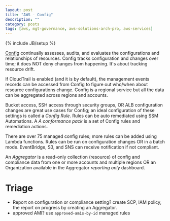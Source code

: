 ```yaml
---
layout: post
title: "AWS - Config"
description: ""
category: posts
tags: [aws, mgt-governance, aws-solutions-arch-pro, aws-services]
---
```

{% include JB/setup %}

[Config](https://docs.aws.amazon.com/config/latest/developerguide/WhatIsConfig.html) continually assesses, audits, and evaluates the configurations and relationships of resources. Config tracks configuration and changes over time; it does NOT deny changes from happening. It's about tracking resource drift. 

If CloudTrail is enabled (and it is by default), the management events records can be accessed from Config to figure out who/when about resource configurations change. Config is a regional service but all the data can be aggregated across regions and accounts. 

Bucket access, SSH access through security groups, OR ALB configuration changes are great use cases for Config; an ideal configuration of these settings is called a _Config Rule_. Rules can be auto remediated using SSM Automations. A _A conformance pack_ is a set of Config rules and remediation actions.

There are over 75 managed config rules; more rules can be added using Lambda functions. Rules can be run on configuration changes OR in a batch mode. EventBridge, S3, and SNS can receive notification if not compliant. 

An _Aggregator_ is a read-only collection (resource) of config and compliance data from one or more accounts and multiple regions OR an Organization available in the Aggregator *reporting only* dashboard. 

# Triage
- Report on configuration or compliance setting? create SCP, IAM policy, the report on progress by creating an Aggregator.
- approved AMI? use `approved-amis-by-id` managed rules